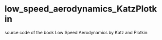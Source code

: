 # low_speed_aerodynamics_KatzPlotkin
source code of the book Low Speed Aerodynamics by Katz and Plotkin
